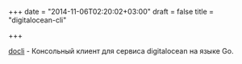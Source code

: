 +++
date = "2014-11-06T02:20:02+03:00"
draft = false
title = "digitalocean-cli"

+++

<p><a href="https://github.com/gianarb/docli">docli</a>&nbsp;- Консольный клиент для сервиса&nbsp;digitalocean на языке Go.</p>

